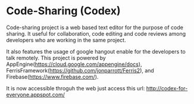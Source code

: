 Code-Sharing (Codex)
====================

Code-sharing project is a web based text editor for the purpose of code sharing.
It useful for collaboration, code editing and code reviews among developers who are working 
in the same project.

It also features the usage of google hangout enable for the developers to talk remotely.
This project is powered by AppEngine(https://cloud.google.com/appengine/docs), FerrisFramework(https://github.com/jonparrott/Ferris2), and Firebase(https://www.firebase.com/).

It is now accessible throguh the web just access this url: http://codex-for-everyone.appspot.com/
